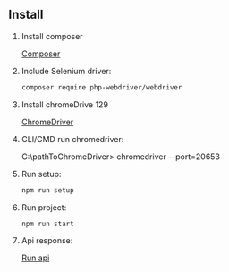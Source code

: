 ## Install

1. Install composer
   
   [Composer](https://getcomposer.org/download/)

2. Include Selenium driver:
      ```bash
   composer require php-webdriver/webdriver

3. Install chromeDrive 129

   [ChromeDriver](https://googlechromelabs.github.io/chrome-for-testing/#stable)

4. CLI/CMD run chromedriver:

   C:\pathToChromeDriver> chromedriver --port=20653

4. Run setup:
      ```bash
   npm run setup

5. Run project:
   ```bash
   npm run start

6. Api response:

   [Run api](http://localhost:8000/api.php)